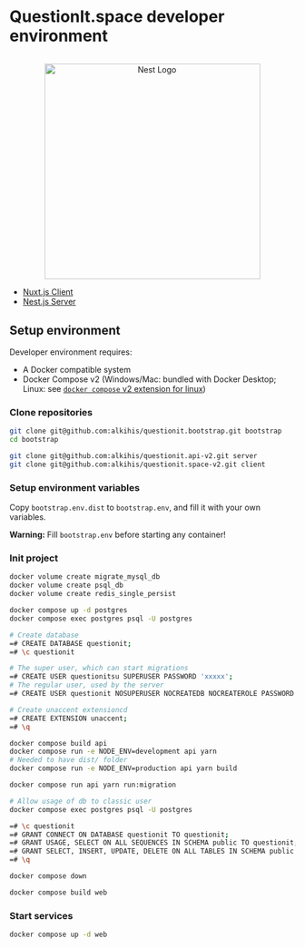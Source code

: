 # QuestionIt.space developer environment

<p align="center" style="margin-top: 2rem">
  <a href="https://questionit.space/" target="_blank"><img src="https://questionit.space/images/logo/BannerWhite.png" width="380" alt="Nest Logo" /></a>
</p>

- [Nuxt.js Client](https://github.com/alkihis/questionit.space-v2)
- [Nest.js Server](https://github.com/alkihis/questionit.api-v2)

## Setup environment

Developer environment requires:
- A Docker compatible system
- Docker Compose v2 (Windows/Mac: bundled with Docker Desktop; Linux: see [`docker compose` v2 extension for linux](https://docs.docker.com/compose/cli-command/#install-on-linux)) 

### Clone repositories

```sh
git clone git@github.com:alkihis/questionit.bootstrap.git bootstrap
cd bootstrap

git clone git@github.com:alkihis/questionit.api-v2.git server
git clone git@github.com:alkihis/questionit.space-v2.git client
```

### Setup environment variables

Copy `bootstrap.env.dist` to `bootstrap.env`, and fill it with your own variables.

**Warning:** Fill `bootstrap.env` before starting any container!

### Init project

```sh
docker volume create migrate_mysql_db
docker volume create psql_db
docker volume create redis_single_persist

docker compose up -d postgres
docker compose exec postgres psql -U postgres

# Create database
=# CREATE DATABASE questionit;
=# \c questionit

# The super user, which can start migrations
=# CREATE USER questionitsu SUPERUSER PASSWORD 'xxxxx';
# The regular user, used by the server
=# CREATE USER questionit NOSUPERUSER NOCREATEDB NOCREATEROLE PASSWORD 'xxxxx';

# Create unaccent extensioncd 
=# CREATE EXTENSION unaccent;
=# \q

docker compose build api
docker compose run -e NODE_ENV=development api yarn
# Needed to have dist/ folder
docker compose run -e NODE_ENV=production api yarn build

docker compose run api yarn run:migration

# Allow usage of db to classic user
docker compose exec postgres psql -U postgres

=# \c questionit
=# GRANT CONNECT ON DATABASE questionit TO questionit;
=# GRANT USAGE, SELECT ON ALL SEQUENCES IN SCHEMA public TO questionit;
=# GRANT SELECT, INSERT, UPDATE, DELETE ON ALL TABLES IN SCHEMA public TO questionit;
=# \q

docker compose down

docker compose build web
```

### Start services

```sh
docker compose up -d web
```
